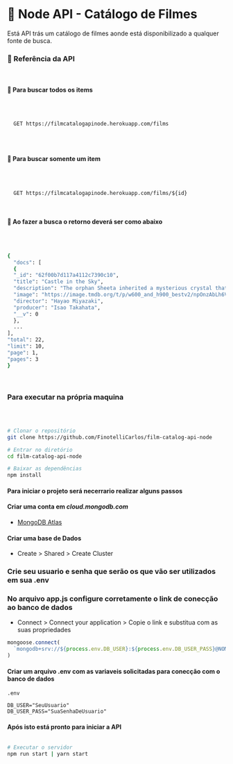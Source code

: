 # 🎥 Node API - Catálogo de Filmes

Está API trás um catálogo de filmes aonde está disponibilizado a qualquer fonte de busca.
<br>

### 🔗 Referência da API

<br>

#### 📒 Para buscar todos os items

<br>

```http

  GET https://filmcatalogapinode.herokuapp.com/films
  
```

<br>

#### 📒 Para buscar somente um item

<br>

```http

  GET https://filmcatalogapinode.herokuapp.com/films/${id}

```

<br>

#### 📒 Ao fazer a busca o retorno deverá ser como abaixo

<br>

```bash

{
  "docs": [
  {
  "_id": "62f00b7d117a4112c7390c10",
  "title": "Castle in the Sky",
  "description": "The orphan Sheeta inherited a mysterious crystal that links her to the mythical sky-kingdom of Laputa. With the help of resourceful Pazu and a rollicking band of sky pirates, she makes her way to the ruins of the once-great civilization. Sheeta and Pazu must outwit the evil Muska, who plans to use Laputa's science to make himself ruler of the world.",
  "image": "https://image.tmdb.org/t/p/w600_and_h900_bestv2/npOnzAbLh6VOIu3naU5QaEcTepo.jpg",
  "director": "Hayao Miyazaki",
  "producer": "Isao Takahata",
  "__v": 0
  },
  ...
],
"total": 22,
"limit": 10,
"page": 1,
"pages": 3
}

```

<br>

### Para executar na própria maquina

<br>

```bash

# Clonar o repositório
git clone https://github.com/FinotelliCarlos/film-catalog-api-node

# Entrar no diretório
cd film-catalog-api-node

# Baixar as dependências
npm install

```

#### Para iniciar o projeto será necerrario realizar alguns passos

#### Criar uma conta em **_cloud.mongodb.com_**

- [MongoDB Atlas](https://cloud.mongodb.com/)

#### Criar uma base de Dados

- Create > Shared > Create Cluster

### Crie seu usuario e senha que serão os que vão ser utilizados em sua .env

### No arquivo app.js configure corretamente o link de conecção ao banco de dados

- Connect > Connect your application > Copie o link e substitua com as suas propriedades

```js
mongoose.connect(
  `mongodb+srv://${process.env.DB_USER}:${process.env.DB_USER_PASS}@NOMEDOSEUCLUSTER.IDREF.mongodb.net/?retryWrites=true&w=majority`
)
```

#### Criar um arquivo .env com as variaveis solicitadas para conecção com o banco de dados

```
.env

DB_USER="SeuUsuario"
DB_USER_PASS="SuaSenhaDeUsuario"

```

#### Após isto está pronto para iniciar a API

```bash

# Executar o servidor
npm run start | yarn start

```
